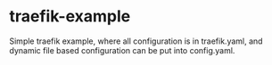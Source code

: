 # traefik-example

Simple traefik example, where all configuration is in traefik.yaml, and dynamic file based configuration can be put into config.yaml.
